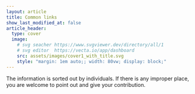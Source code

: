 ```yaml
---
layout: article
title: Common links
show_last_modified_at: false
article_header: 
  type: cover
  image:
    # svg seacher https://www.svgviewer.dev/directory/all/1
    # svg editor  https://vecta.io/app/dashboard
    src: assets/images/cover1_with_title.svg
    style: "margin: 1em auto;; width: 80vw; display: block;"
---
```


The information is sorted out by individuals. If there is any improper place, you are welcome to point out and give your contribution.
